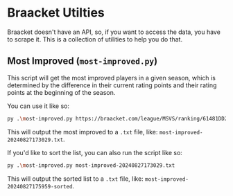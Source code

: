 # Braacket Utilties

Braacket doesn't have an API, so, if you want to access the data, you have to scrape it. This is a collection of utilities to help you do that.

## Most Improved (`most-improved.py`)

This script will get the most improved players in a given season, which is determined by the difference in their current rating points and their rating points at the beginning of the season.

You can use it like so:

```bash
py .\most-improved.py https://braacket.com/league/MSVS/ranking/61481DD2-6EF1-40F8-82A7-6EF1769AE8DE?rows=200
```

This will output the most improved to a `.txt` file, like: `most-improved-20240827173029.txt`.

If you'd like to sort the list, you can also run the script like so:

```bash
py .\most-improved.py most-improved-20240827173029.txt
```

This will output the sorted list to a `.txt` file, like: `most-improved-20240827175959-sorted`.

